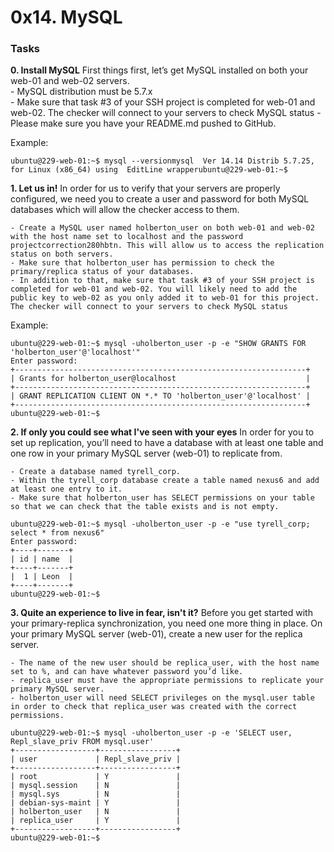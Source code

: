 # 0x14. MySQL

### Tasks

**0. Install MySQL**
First things first, let’s get MySQL installed on both your web-01 and web-02 servers.    
    - MySQL distribution must be 5.7.x  
    - Make sure that task #3 of your SSH project is completed for web-01 and web-02. The checker will connect to your servers to check MySQL status 
    - Please make sure you have your README.md pushed to GitHub.

Example:
```
ubuntu@229-web-01:~$ mysql --versionmysql  Ver 14.14 Distrib 5.7.25, for Linux (x86_64) using  EditLine wrapperubuntu@229-web-01:~$ 
```
**1. Let us in!**
In order for us to verify that your servers are properly configured, we need you to create a user and password for both MySQL databases which will allow the checker access to them.

    - Create a MySQL user named holberton_user on both web-01 and web-02 with the host name set to localhost and the password projectcorrection280hbtn. This will allow us to access the replication status on both servers.
    - Make sure that holberton_user has permission to check the primary/replica status of your databases.
    - In addition to that, make sure that task #3 of your SSH project is completed for web-01 and web-02. You will likely need to add the public key to web-02 as you only added it to web-01 for this project. The checker will connect to your servers to check MySQL status

Example:

```
ubuntu@229-web-01:~$ mysql -uholberton_user -p -e "SHOW GRANTS FOR 'holberton_user'@'localhost'"
Enter password:
+-----------------------------------------------------------------+
| Grants for holberton_user@localhost                             |
+-----------------------------------------------------------------+
| GRANT REPLICATION CLIENT ON *.* TO 'holberton_user'@'localhost' |
+-----------------------------------------------------------------+
ubuntu@229-web-01:~$
```

**2. If only you could see what I've seen with your eyes**
In order for you to set up replication, you’ll need to have a database with at least one table and one row in your primary MySQL server (web-01) to replicate from.

    - Create a database named tyrell_corp.
    - Within the tyrell_corp database create a table named nexus6 and add at least one entry to it.
    - Make sure that holberton_user has SELECT permissions on your table so that we can check that the table exists and is not empty.

```
ubuntu@229-web-01:~$ mysql -uholberton_user -p -e "use tyrell_corp; select * from nexus6"
Enter password:
+----+-------+
| id | name  |
+----+-------+
|  1 | Leon  |
+----+-------+
ubuntu@229-web-01:~$
```

**3. Quite an experience to live in fear, isn't it?**
Before you get started with your primary-replica synchronization, you need one more thing in place. On your primary MySQL server (web-01), create a new user for the replica server.

    - The name of the new user should be replica_user, with the host name set to %, and can have whatever password you’d like.
    - replica_user must have the appropriate permissions to replicate your primary MySQL server.
    - holberton_user will need SELECT privileges on the mysql.user table in order to check that replica_user was created with the correct permissions.

```
ubuntu@229-web-01:~$ mysql -uholberton_user -p -e 'SELECT user, Repl_slave_priv FROM mysql.user'
+------------------+-----------------+
| user             | Repl_slave_priv |
+------------------+-----------------+
| root             | Y               |
| mysql.session    | N               |
| mysql.sys        | N               |
| debian-sys-maint | Y               |
| holberton_user   | N               |
| replica_user     | Y               |
+------------------+-----------------+
ubuntu@229-web-01:~$
```

